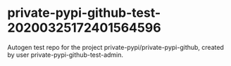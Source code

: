 # private-pypi-github-test-20200325172401564596
Autogen test repo for the project private-pypi/private-pypi-github, created by user private-pypi-github-test-admin.
